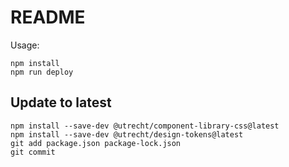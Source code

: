 # README

Usage:

```shell
npm install
npm run deploy
```

## Update to latest

```shell
npm install --save-dev @utrecht/component-library-css@latest
npm install --save-dev @utrecht/design-tokens@latest
git add package.json package-lock.json
git commit
```
